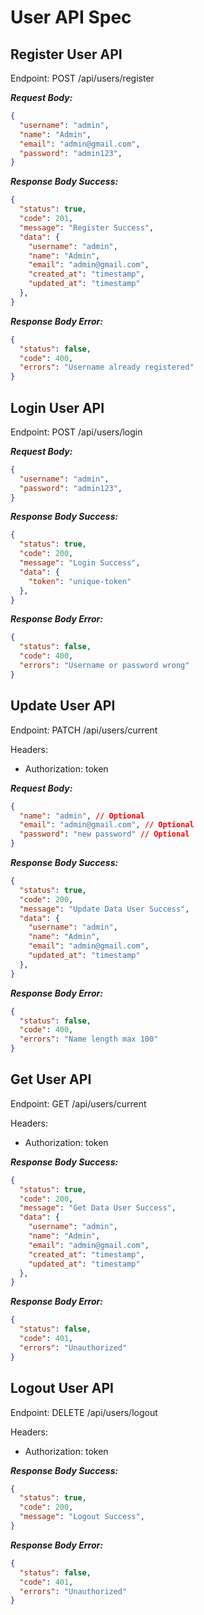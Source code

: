 # User API Spec

## Register User API

Endpoint: POST /api/users/register

***Request Body:***
```json
{
  "username": "admin",
  "name": "Admin",
  "email": "admin@gmail.com",
  "password": "admin123",
}
```

***Response Body Success:***
```json
{
  "status": true,
  "code": 201,
  "message": "Register Success",
  "data": {
    "username": "admin",
    "name": "Admin",
    "email": "admin@gmail.com",
    "created_at": "timestamp",
    "updated_at": "timestamp"
  },
}
```

***Response Body Error:***
```json
{
  "status": false,
  "code": 400,
  "errors": "Username already registered"
}
```

## Login User API

Endpoint: POST /api/users/login

***Request Body:***
```json
{
  "username": "admin",
  "password": "admin123",
}
```

***Response Body Success:***
```json
{
  "status": true,
  "code": 200,
  "message": "Login Success",
  "data": {
    "token": "unique-token"
  },
}
```

***Response Body Error:***
```json
{
  "status": false,
  "code": 400,
  "errors": "Username or password wrong"
}
```

## Update User API

Endpoint: PATCH /api/users/current

Headers:
- Authorization: token

***Request Body:***
```json
{
  "name": "admin", // Optional
  "email": "admin@gmail.com", // Optional
  "password": "new password" // Optional
}
```

***Response Body Success:***
```json
{
  "status": true,
  "code": 200,
  "message": "Update Data User Success",
  "data": {
    "username": "admin",
    "name": "Admin",
    "email": "admin@gmail.com",
    "updated_at": "timestamp"
  },
}
```

***Response Body Error:***
```json
{
  "status": false,
  "code": 400,
  "errors": "Name length max 100"
}
```

## Get User API

Endpoint: GET /api/users/current

Headers:
- Authorization: token

***Response Body Success:***
```json
{
  "status": true,
  "code": 200,
  "message": "Get Data User Success",
  "data": {
    "username": "admin",
    "name": "Admin",
    "email": "admin@gmail.com",
    "created_at": "timestamp",
    "updated_at": "timestamp"
  },
}
```

***Response Body Error:***
```json
{
  "status": false,
  "code": 401,
  "errors": "Unauthorized"
}
```

## Logout User API

Endpoint: DELETE /api/users/logout

Headers:
- Authorization: token

***Response Body Success:***
```json
{
  "status": true,
  "code": 200,
  "message": "Logout Success",
}
```

***Response Body Error:***
```json
{
  "status": false,
  "code": 401,
  "errors": "Unauthorized"
}
```
